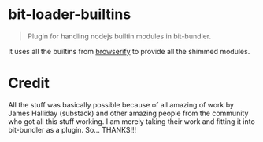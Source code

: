 # bit-loader-builtins
> Plugin for handling nodejs builtin modules in bit-bundler.

It uses all the builtins from [browserify](https://github.com/substack/node-browserify) to provide all the shimmed modules.


# Credit

All the stuff was basically possible because of all amazing of work by James Halliday (substack) and other amazing people from the community who got all this stuff working.  I am merely taking their work and fitting it into bit-bundler as a plugin.  So... THANKS!!!
